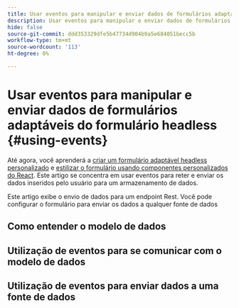 ```yaml
---
title: Usar eventos para manipular e enviar dados de formulários adaptáveis do formulário headless
description: Usar eventos para manipular e enviar dados de formulários adaptáveis do formulário headless
hide: false
source-git-commit: ddd353329dfe5b47734d904b9a5e684051becc5b
workflow-type: tm+mt
source-wordcount: '113'
ht-degree: 0%

---
```



# Usar eventos para manipular e enviar dados de formulários adaptáveis do formulário headless {#using-events}

Até agora, você aprenderá a [criar um formulário adaptável headless personalizado](create-and-publish-a-headless-form.md) e [estilizar o formulário usando componentes personalizados do React](use-google-material-ui-react-components-to-render-a-headless-form.md). Este artigo se concentra em usar eventos para reter e enviar os dados inseridos pelo usuário para um armazenamento de dados.

Este artigo exibe o envio de dados para um endpoint Rest. Você pode configurar o formulário para enviar os dados a qualquer fonte de dados

## Como entender o modelo de dados



## Utilização de eventos para se comunicar com o modelo de dados

## Utilização de eventos para enviar dados a uma fonte de dados
